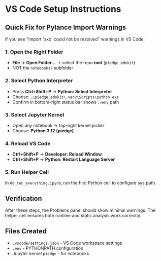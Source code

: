 # VS Code Setup Instructions

## Quick Fix for Pylance Import Warnings

If you see "Import 'xxx' could not be resolved" warnings in VS Code:

### 1. Open the Right Folder
- **File → Open Folder…** → select the repo **root** (`piedge_edukit`)
- NOT the `notebooks/` subfolder

### 2. Select Python Interpreter
- Press **Ctrl+Shift+P** → **Python: Select Interpreter**
- Choose: `…\piedge_edukit\.venv\Scripts\python.exe`
- Confirm in bottom-right status bar shows `.venv` path

### 3. Select Jupyter Kernel
- Open any notebook → top-right kernel picker
- Choose: **Python 3.12 (piedge)**

### 4. Reload VS Code
- **Ctrl+Shift+P** → **Developer: Reload Window**
- **Ctrl+Shift+P** → **Python: Restart Language Server**

### 5. Run Helper Cell
In `00_run_everything.ipynb`, run the first Python cell to configure sys.path.

## Verification
After these steps, the Problems panel should show minimal warnings. The helper cell ensures both runtime and static analysis work correctly.

## Files Created
- `.vscode/settings.json` - VS Code workspace settings
- `.env` - PYTHONPATH configuration
- Jupyter kernel `piedge` - for notebooks
